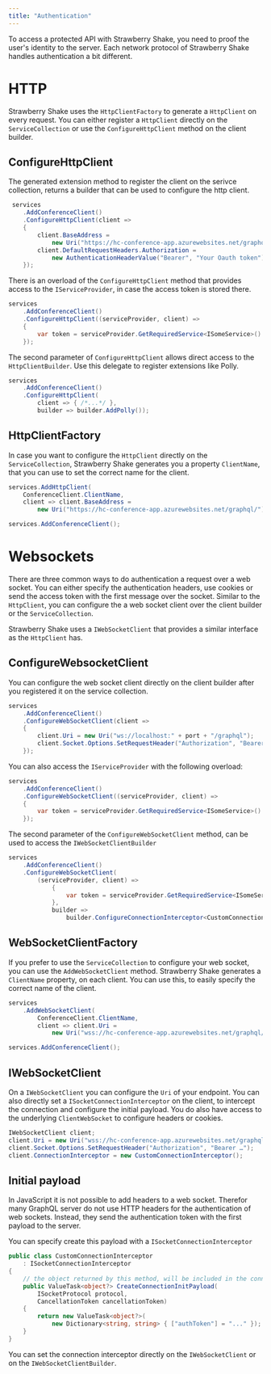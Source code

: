 ```yaml
---
title: "Authentication"
---
```


To access a protected API with Strawberry Shake, you need to proof the user's identity to the server.
Each network protocol of Strawberry Shake handles authentication a bit different.

# HTTP

Strawberry Shake uses the `HttpClientFactory` to generate a `HttpClient` on every request.
You can either register a `HttpClient` directly on the `ServiceCollection` or use the `ConfigureHttpClient` method on the client builder.

## ConfigureHttpClient

The generated extension method to register the client on the serivce collection, returns a builder that can be used to configure the http client.

```csharp
 services
    .AddConferenceClient()
    .ConfigureHttpClient(client =>
    {
        client.BaseAddress =
            new Uri("https://hc-conference-app.azurewebsites.net/graphql/");
        client.DefaultRequestHeaders.Authorization =
            new AuthenticationHeaderValue("Bearer", "Your Oauth token");
    });
```

There is an overload of the `ConfigureHttpClient` method that provides access to the `IServiceProvider`, in case the access token is stored there.

```csharp
services
    .AddConferenceClient()
    .ConfigureHttpClient((serviceProvider, client) =>
    {
        var token = serviceProvider.GetRequiredService<ISomeService>().Token;
    });
```

The second parameter of `ConfigureHttpClient` allows direct access to the `HttpClientBuilder`. Use this delegate to register extensions like Polly.

```csharp
services
    .AddConferenceClient()
    .ConfigureHttpClient(
        client => { /*...*/ },
        builder => builder.AddPolly());

```

## HttpClientFactory

In case you want to configure the `HttpClient` directly on the `ServiceCollection`, Strawberry Shake generates you a property `ClientName`, that you can use to set the correct name for the client.

```csharp
services.AddHttpClient(
    ConferenceClient.ClientName,
    client => client.BaseAddress =
        new Uri("https://hc-conference-app.azurewebsites.net/graphql/"));

services.AddConferenceClient();
```

# Websockets

There are three common ways to do authentication a request over a web socket. You can either specify the authentication headers, use cookies or send the access token with the first message over the socket.
Similar to the `HttpClient`, you can configure the a web socket client over the client builder or the `ServiceCollection`.

Strawberry Shake uses a `IWebSocketClient` that provides a similar interface as the `HttpClient` has.

## ConfigureWebsocketClient

You can configure the web socket client directly on the client builder after you registered it on the service collection.

```csharp
services
    .AddConferenceClient()
    .ConfigureWebSocketClient(client =>
    {
        client.Uri = new Uri("ws://localhost:" + port + "/graphql");
        client.Socket.Options.SetRequestHeader("Authorization", "Bearer ...");
    });
```

You can also access the `IServiceProvider` with the following overload:

```csharp
services
    .AddConferenceClient()
    .ConfigureWebSocketClient((serviceProvider, client) =>
    {
        var token = serviceProvider.GetRequiredService<ISomeService>().Token;
    });
```

The second parameter of the `ConfigureWebSocketClient` method, can be used to access the `IWebSocketClientBuilder`

```csharp
services
    .AddConferenceClient()
    .ConfigureWebSocketClient(
        (serviceProvider, client) =>
            {
                var token = serviceProvider.GetRequiredService<ISomeService>().Token;
            },
            builder =>
                builder.ConfigureConnectionInterceptor<CustomConnectionInterceptor>());
```

## WebSocketClientFactory

If you prefer to use the `ServiceCollection` to configure your web socket, you can use the `AddWebSocketClient` method. Strawberry Shake generates a `ClientName` property, on each client. You can use this, to easily specify the correct name of the client.

```csharp
services
    .AddWebSocketClient(
        ConferenceClient.ClientName,
        client => client.Uri =
            new Uri("wss://hc-conference-app.azurewebsites.net/graphql/"));

services.AddConferenceClient();
```

## IWebSocketClient

On a `IWebSocketClient` you can configure the `Uri` of your endpoint. You can also directly set a `ISocketConnectionInterceptor` on the client, to intercept the connection and configure the initial payload. You do also have access to the underlying `ClientWebSocket` to configure headers or cookies.

```csharp
IWebSocketClient client;
client.Uri = new Uri("wss://hc-conference-app.azurewebsites.net/graphql/");
client.Socket.Options.SetRequestHeader("Authorization", "Bearer …");
client.ConnectionInterceptor = new CustomConnectionInterceptor();
```

## Initial payload

In JavaScript it is not possible to add headers to a web socket. Therefor many GraphQL server do not use HTTP headers for the authentication of web sockets. Instead, they send the authentication token with the first payload to the server.

You can specify create this payload with a `ISocketConnectionInterceptor`

```csharp
public class CustomConnectionInterceptor
    : ISocketConnectionInterceptor
{
    // the object returned by this method, will be included in the connection initialization message
    public ValueTask<object?> CreateConnectionInitPayload(
        ISocketProtocol protocol,
        CancellationToken cancellationToken)
    {
        return new ValueTask<object?>(
            new Dictionary<string, string> { ["authToken"] = "..." });
    }
}
```

You can set the connection interceptor directly on the `IWebSocketClient` or on the `IWebSocketClientBuilder`.
